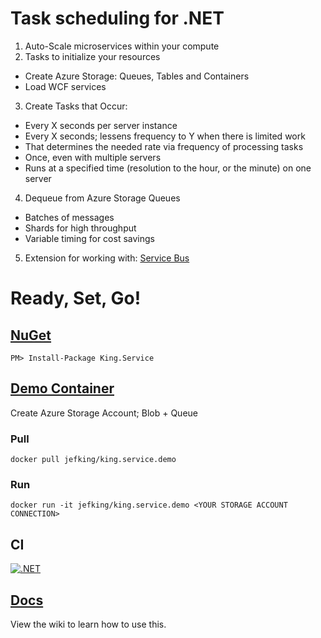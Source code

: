 # Task scheduling for .NET
1. Auto-Scale microservices within your compute
2. Tasks to initialize your resources
 + Create Azure Storage: Queues, Tables and Containers
 + Load WCF services
3. Create Tasks that Occur:
 + Every X seconds per server instance
 + Every X seconds; lessens frequency to Y when there is limited work
 + That determines the needed rate via frequency of processing tasks
 + Once, even with multiple servers
 + Runs at a specified time (resolution to the hour, or the minute) on one server
4. Dequeue from Azure Storage Queues
 + Batches of messages
 + Shards for high throughput
 + Variable timing for cost savings
5. Extension for working with: [Service Bus](https://github.com/jefking/King.Service.ServiceBus)

# Ready, Set, Go!
## [NuGet](https://www.nuget.org/packages/King.Service)
```
PM> Install-Package King.Service
```

## [Demo Container](https://hub.docker.com/r/jefking/king.service.demo)
Create Azure Storage Account; Blob + Queue

### Pull
```
docker pull jefking/king.service.demo
```

### Run
```
docker run -it jefking/king.service.demo <YOUR STORAGE ACCOUNT CONNECTION>
```

## CI
[![.NET](https://github.com/jefking/King.Service/actions/workflows/dotnet.yml/badge.svg)](https://github.com/jefking/King.Service/actions/workflows/dotnet.yml)

## [Docs](https://github.com/jefking/King.Service/wiki)
View the wiki to learn how to use this.